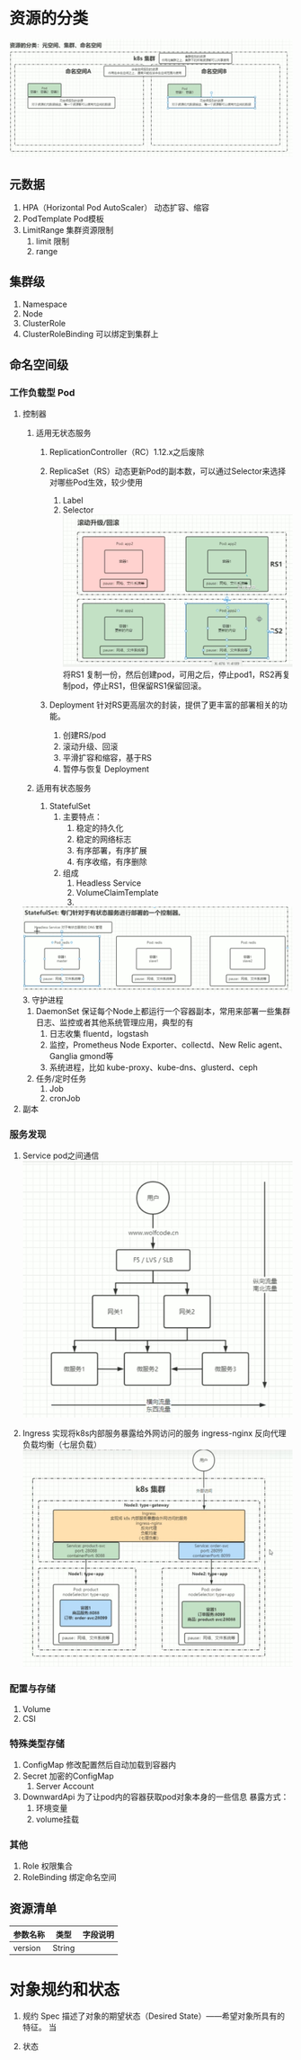 # 资源的分类

![](./img/资源的分类.png)

## 元数据

1. HPA（Horizontal Pod AutoScaler）
    动态扩容、缩容
2. PodTemplate
    Pod模板
3. LimitRange    集群资源限制
   1. limit 限制
   2. range  

## 集群级

1. Namespace
2. Node
3. ClusterRole
4. ClusterRoleBinding 可以绑定到集群上



## 命名空间级

### 工作负载型 Pod

1. 控制器
   1. 适用无状态服务
      1. ReplicationController（RC）1.12.x之后废除
      2. ReplicaSet（RS）动态更新Pod的副本数，可以通过Selector来选择对哪些Pod生效，较少使用
         1. Label
         2. Selector
        ![](./img/滚动升级or回滚.png)
        将RS1 复制一份，然后创建pod，可用之后，停止pod1，RS2再复制pod，停止RS1，但保留RS1保留回滚。

      3. Deployment 针对RS更高层次的封装，提供了更丰富的部署相关的功能。
         1. 创建RS/pod
         2. 滚动升级、回滚
         3. 平滑扩容和缩容，基于RS
         4. 暂停与恢复 Deployment
   
   2. 适用有状态服务
      1. StatefulSet
         1. 主要特点：
            1. 稳定的持久化
            2. 稳定的网络标志
            3. 有序部署，有序扩展
            4. 有序收缩，有序删除
         2. 组成
            1. Headless Service
            2. VolumeClaimTemplate
            3. 
   ![](./img/StatefulSet.png)
   3. 守护进程 
      1. DaemonSet 保证每个Node上都运行一个容器副本，常用来部署一些集群日志、监控或者其他系统管理应用，典型的有
         1. 日志收集 fluentd，logstash
         2. 监控，Prometheus Node Exporter、collectd、New Relic agent、Ganglia gmond等
         3. 系统进程，比如 kube-proxy、kube-dns、glusterd、ceph
   4. 任务/定时任务 
      1. Job
      2. cronJob
2. 副本
   

### 服务发现

1. Service pod之间通信
   ![](./img/流量.png)

2. Ingress 实现将k8s内部服务暴露给外网访问的服务 ingress-nginx 反向代理 负载均衡（七层负载）
   ![](./img/ingress.png)

### 配置与存储

1. Volume
2. CSI

### 特殊类型存储

1. ConfigMap 修改配置然后自动加载到容器内
2. Secret 加密的ConfigMap
   1. Server Account
3. DownwardApi 为了让pod内的容器获取pod对象本身的一些信息
   暴露方式：
   1. 环境变量
   2. volume挂载


### 其他


1. Role 权限集合
2. RoleBinding 绑定命名空间


## 资源清单

|参数名称|类型|字段说明|
| ---- | ---- | ---- |
| version | String | |



# 对象规约和状态

1. 规约 Spec
描述了对象的期望状态（Desired State）——希望对象所具有的特征。
当

2. 状态
